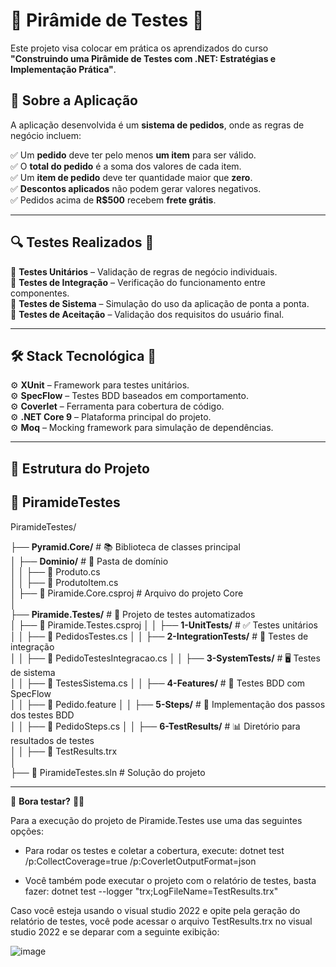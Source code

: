 # 🔺 Pirâmide de Testes 🚀

Este projeto visa colocar em prática os aprendizados do curso  
**"Construindo uma Pirâmide de Testes com .NET: Estratégias e Implementação Prática"**.  

## 🛒 Sobre a Aplicação  
A aplicação desenvolvida é um **sistema de pedidos**, onde as regras de negócio incluem:  

✅ Um **pedido** deve ter pelo menos **um item** para ser válido.  
✅ O **total do pedido** é a soma dos valores de cada item.  
✅ Um **item de pedido** deve ter quantidade maior que **zero**.  
✅ **Descontos aplicados** não podem gerar valores negativos.  
✅ Pedidos acima de **R$500** recebem **frete grátis**.  

---

## 🔍 **Testes Realizados** 🧪  

🔹 **Testes Unitários** – Validação de regras de negócio individuais.  
🔹 **Testes de Integração** – Verificação do funcionamento entre componentes.  
🔹 **Testes de Sistema** – Simulação do uso da aplicação de ponta a ponta.  
🔹 **Testes de Aceitação** – Validação dos requisitos do usuário final.  

---

## 🛠️ **Stack Tecnológica** 🚀  

⚙️ **XUnit** – Framework para testes unitários.  
⚙️ **SpecFlow** – Testes BDD baseados em comportamento.  
⚙️ **Coverlet** – Ferramenta para cobertura de código.  
⚙️ **.NET Core 9** – Plataforma principal do projeto.  
⚙️ **Moq** – Mocking framework para simulação de dependências.  

---

## 📂 **Estrutura do Projeto**

## 🔺 PiramideTestes


PiramideTestes/

├── **Pyramid.Core/**                                         # 📚 Biblioteca de classes principal  
│   ├── **Dominio/**                                          # 📂 Pasta de domínio  
│   │   ├── 📄 Produto.cs           
│   │   ├── 📄 ProdutoItem.cs       
│   ├── 📄 Piramide.Core.csproj                               # Arquivo do projeto Core  
│  
├── **Piramide.Testes/**                                      # 🧪 Projeto de testes automatizados  
│   ├── 📄 Piramide.Testes.csproj
│
│   ├── **1-UnitTests/**                                      # ✅ Testes unitários  
│   │   ├── 📄 PedidosTestes.cs
│
│   ├── **2-IntegrationTests/**                               # 🔗 Testes de integração  
│   │   ├── 📄 PedidoTestesIntegracao.cs
│
│   ├── **3-SystemTests/**                                    # 🖥️ Testes de sistema  
│   │   ├── 📄 TestesSistema.cs
│
│   ├── **4-Features/**                                       # 📝 Testes BDD com SpecFlow  
│   │   ├── 📄 Pedido.feature
│
│   ├── **5-Steps/**                                          # 🚶 Implementação dos passos dos testes BDD  
│   │   ├── 📄 PedidoSteps.cs
│
│   ├── **6-TestResults/**                                    # 📊 Diretório para resultados de testes  
│   │   ├── 📄 TestResults.trx      
│  
├── 📄 PiramideTestes.sln                                     # Solução do projeto  


---

🚀 **Bora testar?** 💪✨

Para a execução do projeto de Piramide.Testes use uma das seguintes opções:

- Para rodar os testes e coletar a cobertura, execute: dotnet test /p:CollectCoverage=true /p:CoverletOutputFormat=json
  
- Você também pode executar o projeto com o relatório de testes, basta fazer: dotnet test --logger "trx;LogFileName=TestResults.trx"

Caso você esteja usando o visual studio 2022 e opite pela geração do relatório de testes, você pode acessar o arquivo TestResults.trx no visual studio 2022 e se deparar com a seguinte exibição:

![image](https://github.com/user-attachments/assets/41f8e2cc-e7e8-4159-b28e-ce5394959463)



